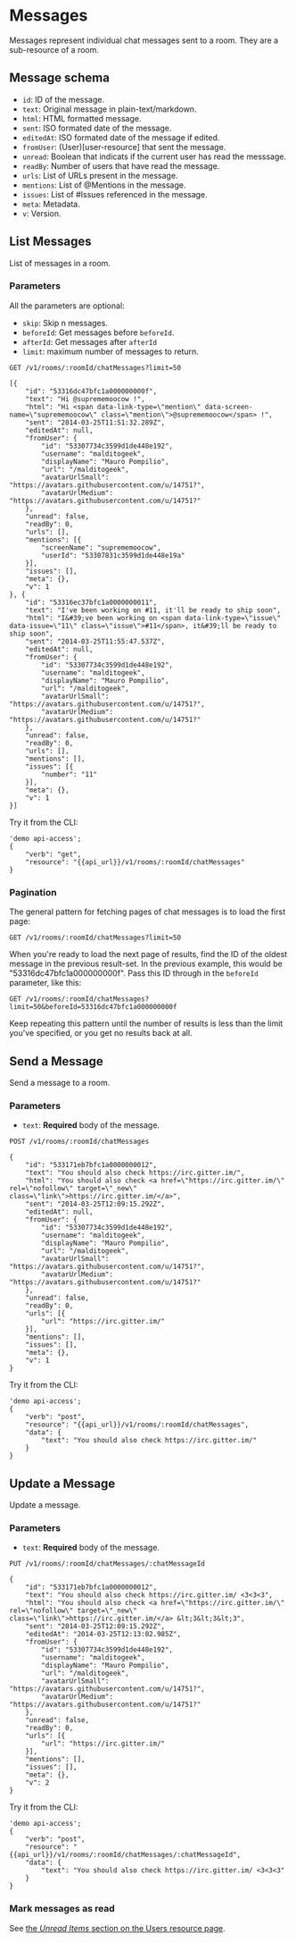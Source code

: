 # Messages

Messages represent individual chat messages sent to a room. They are a sub-resource of a room.

## Message schema

- `id`: ID of the message.
- `text`: Original message in plain-text/markdown.
- `html`: HTML formatted message.
- `sent`: ISO formated date of the message.
- `editedAt`: ISO formated date of the message if edited.
- `fromUser`: (User)[user-resource] that sent the message.
- `unread`: Boolean that indicats if the current user has read the messsage.
- `readBy`: Number of users that have read the message.
- `urls`: List of URLs present in the message.
- `mentions`: List of @Mentions in the message.
- `issues`: List of #Issues referenced in the message.
- `meta`: Metadata.
- `v`: Version.

## List Messages

List of messages in a room.

### Parameters

All the parameters are optional:

- `skip`: Skip n messages.
- `beforeId`: Get messages before `beforeId`.
- `afterId`: Get messages after `afterId`
- `limit`: maximum number of messages to return.

```
GET /v1/rooms/:roomId/chatMessages?limit=50
```

```
[{
    "id": "53316dc47bfc1a000000000f",
    "text": "Hi @suprememoocow !",
    "html": "Hi <span data-link-type=\"mention\" data-screen-name=\"suprememoocow\" class=\"mention\">@suprememoocow</span> !",
    "sent": "2014-03-25T11:51:32.289Z",
    "editedAt": null,
    "fromUser": {
        "id": "53307734c3599d1de448e192",
        "username": "malditogeek",
        "displayName": "Mauro Pompilio",
        "url": "/malditogeek",
        "avatarUrlSmall": "https://avatars.githubusercontent.com/u/14751?",
        "avatarUrlMedium": "https://avatars.githubusercontent.com/u/14751?"
    },
    "unread": false,
    "readBy": 0,
    "urls": [],
    "mentions": [{
        "screenName": "suprememoocow",
        "userId": "53307831c3599d1de448e19a"
    }],
    "issues": [],
    "meta": {},
    "v": 1
}, {
    "id": "53316ec37bfc1a0000000011",
    "text": "I've been working on #11, it'll be ready to ship soon",
    "html": "I&#39;ve been working on <span data-link-type=\"issue\" data-issue=\"11\" class=\"issue\">#11</span>, it&#39;ll be ready to ship soon",
    "sent": "2014-03-25T11:55:47.537Z",
    "editedAt": null,
    "fromUser": {
        "id": "53307734c3599d1de448e192",
        "username": "malditogeek",
        "displayName": "Mauro Pompilio",
        "url": "/malditogeek",
        "avatarUrlSmall": "https://avatars.githubusercontent.com/u/14751?",
        "avatarUrlMedium": "https://avatars.githubusercontent.com/u/14751?"
    },
    "unread": false,
    "readBy": 0,
    "urls": [],
    "mentions": [],
    "issues": [{
        "number": "11"
    }],
    "meta": {},
    "v": 1
}]
```

Try it from the CLI:
```
'demo api-access';
{
    "verb": "get",
    "resource": "{{api_url}}/v1/rooms/:roomId/chatMessages"
}
```


### Pagination

The general pattern for fetching pages of chat messages is to load the first page:

```
GET /v1/rooms/:roomId/chatMessages?limit=50
```

When you're ready to load the next page of results, find the ID of the oldest
message in the previous result-set. In the previous example, this would be
"53316dc47bfc1a000000000f". Pass this ID through in the `beforeId` parameter, like
this:

```
GET /v1/rooms/:roomId/chatMessages?limit=50&beforeId=53316dc47bfc1a000000000f
```

Keep repeating this pattern until the number of results is less than the limit
you've specified, or you get no results back at all.


## Send a Message

Send a message to a room.

### Parameters

- `text`: **Required** body of the message.

```
POST /v1/rooms/:roomId/chatMessages
```

```
{
    "id": "533171eb7bfc1a0000000012",
    "text": "You should also check https://irc.gitter.im/",
    "html": "You should also check <a href=\"https://irc.gitter.im/\" rel=\"nofollow\" target=\"_new\" class=\"link\">https://irc.gitter.im/</a>",
    "sent": "2014-03-25T12:09:15.292Z",
    "editedAt": null,
    "fromUser": {
        "id": "53307734c3599d1de448e192",
        "username": "malditogeek",
        "displayName": "Mauro Pompilio",
        "url": "/malditogeek",
        "avatarUrlSmall": "https://avatars.githubusercontent.com/u/14751?",
        "avatarUrlMedium": "https://avatars.githubusercontent.com/u/14751?"
    },
    "unread": false,
    "readBy": 0,
    "urls": [{
        "url": "https://irc.gitter.im/"
    }],
    "mentions": [],
    "issues": [],
    "meta": {},
    "v": 1
}
```

Try it from the CLI:
```
'demo api-access';
{
    "verb": "post",
    "resource": "{{api_url}}/v1/rooms/:roomId/chatMessages",
    "data": {
        "text": "You should also check https://irc.gitter.im/"
    }
}
```


## Update a Message

Update a message.

### Parameters

- `text`: **Required** body of the message.

```
PUT /v1/rooms/:roomId/chatMessages/:chatMessageId
```

```
{
    "id": "533171eb7bfc1a0000000012",
    "text": "You should also check https://irc.gitter.im/ <3<3<3",
    "html": "You should also check <a href=\"https://irc.gitter.im/\" rel=\"nofollow\" target=\"_new\" class=\"link\">https://irc.gitter.im/</a> &lt;3&lt;3&lt;3",
    "sent": "2014-03-25T12:09:15.292Z",
    "editedAt": "2014-03-25T12:13:02.985Z",
    "fromUser": {
        "id": "53307734c3599d1de448e192",
        "username": "malditogeek",
        "displayName": "Mauro Pompilio",
        "url": "/malditogeek",
        "avatarUrlSmall": "https://avatars.githubusercontent.com/u/14751?",
        "avatarUrlMedium": "https://avatars.githubusercontent.com/u/14751?"
    },
    "unread": false,
    "readBy": 0,
    "urls": [{
        "url": "https://irc.gitter.im/"
    }],
    "mentions": [],
    "issues": [],
    "meta": {},
    "v": 2
}
```

Try it from the CLI:
```
'demo api-access';
{
    "verb": "post",
    "resource": "{{api_url}}/v1/rooms/:roomId/chatMessages/:chatMessageId",
    "data": {
        "text": "You should also check https://irc.gitter.im/ <3<3<3"
    }
}
```

### Mark messages as read

See [the *Unread Items* section on the Users resource page](user-resource#unread-items).

